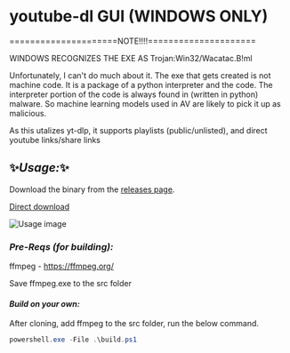 # youtube-dl GUI (WINDOWS ONLY)

=====================NOTE!!!!=====================

WINDOWS RECOGNIZES THE EXE AS Trojan:Win32/Wacatac.B!ml

Unfortunately, I can't do much about it.
The exe that gets created is not machine code. It is a package of a python interpreter and the code. The interpreter portion of the code is always found in (written in python) malware. So machine learning models used in AV are likely to pick it up as malicious.

As this utalizes yt-dlp, it supports playlists (public/unlisted), and direct youtube links/share links

## ✨_Usage:_✨

Download the binary from the [releases page](https://github.com/FrankMerin/youtube-dl-applet/releases/).

[Direct download](https://github.com/FrankMerin/youtube-dl-applet/releases/download/latest/musicDL.exe)

![Usage image](https://cdn.discordapp.com/attachments/280776371779928074/1156418796874117130/image.png)

### _Pre-Reqs (for building):_

ffmpeg - https://ffmpeg.org/

Save ffmpeg.exe to the src folder


#### _Build on your own:_

After cloning, add ffmpeg to the src folder, run the below command.

```ps1
powershell.exe -File .\build.ps1
```